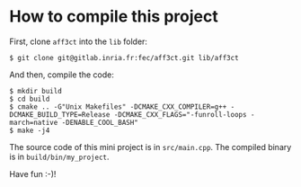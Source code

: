 # How to compile this project

First, clone `aff3ct` into the `lib` folder:

    $ git clone git@gitlab.inria.fr:fec/aff3ct.git lib/aff3ct

And then, compile the code:

    $ mkdir build
    $ cd build
    $ cmake .. -G"Unix Makefiles" -DCMAKE_CXX_COMPILER=g++ -DCMAKE_BUILD_TYPE=Release -DCMAKE_CXX_FLAGS="-funroll-loops -march=native -DENABLE_COOL_BASH"
    $ make -j4

The source code of this mini project is in `src/main.cpp`.
The compiled binary is in `build/bin/my_project`.

Have fun :-)!

